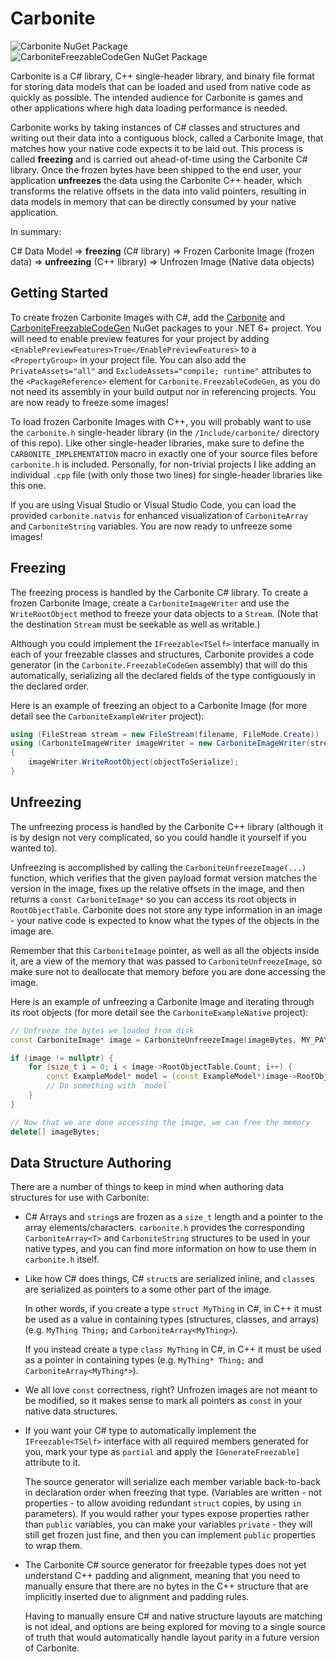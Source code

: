 Carbonite
=========

![Carbonite NuGet Package](https://img.shields.io/nuget/v/Carbonite?label=Carbonite&style=flat-square) ![CarboniteFreezableCodeGen NuGet Package](https://img.shields.io/nuget/v/CarboniteFreezableCodeGen?label=CarboniteFreezableCodeGen&style=flat-square)

Carbonite is a C# library, C++ single-header library, and binary file format for storing data models that can be loaded and used from native code as quickly as possible.
The intended audience for Carbonite is games and other applications where high data loading performance is needed.

Carbonite works by taking instances of C# classes and structures and writing out their data into a contiguous block, called a Carbonite Image, that matches how your native code expects it to be laid out. This process is called **freezing** and is carried out ahead-of-time using the Carbonite C# library. Once the frozen bytes have been shipped to the end user, your application **unfreezes** the data using the Carbonite C++ header, which transforms the relative offsets in the data into valid pointers, resulting in data models in memory that can be directly consumed by your native application.

In summary:

C# Data Model => **freezing** (C# library) => Frozen Carbonite Image (frozen data) => **unfreezing** (C++ library) => Unfrozen Image (Native data objects)


Getting Started
---------------

To create frozen Carbonite Images with C#, add the [Carbonite](https://www.nuget.org/packages/Carbonite/) and [CarboniteFreezableCodeGen](https://www.nuget.org/packages/CarboniteFreezableCodeGen/) NuGet packages to your .NET 6+ project. You will need to enable preview features for your project by adding `<EnablePreviewFeatures>True</EnablePreviewFeatures>` to a `<PropertyGroup>` in your project file. You can also add the `PrivateAssets="all"` and `ExcludeAssets="compile; runtime"` attributes to the `<PackageReference>` element for `Carbonite.FreezableCodeGen`, as you do not need its assembly in your build output nor in referencing projects. You are now ready to freeze some images!

To load frozen Carbonite Images with C++, you will probably want to use the `carbonite.h` single-header library (in the `/Include/carbonite/` directory of this repo). Like other single-header libraries, make sure to define the `CARBONITE_IMPLEMENTATION` macro in exactly one of your source files before `carbonite.h` is included. Personally, for non-trivial projects I like adding an individual `.cpp` file (with only those two lines) for single-header libraries like this one.

If you are using Visual Studio or Visual Studio Code, you can load the provided `carbonite.natvis` for enhanced visualization of `CarboniteArray` and `CarboniteString` variables. You are now ready to unfreeze some images!


Freezing
--------

The freezing process is handled by the Carbonite C# library. To create a frozen Carbonite Image, create a `CarboniteImageWriter` and use the `WriteRootObject` method to freeze your data objects to a `Stream`. (Note that the destination `Stream` must be seekable as well as writable.)

Although you could implement the `IFreezable<TSelf>` interface manually in each of your freezable classes and structures, Carbonite provides a code generator (in the `Carbonite.FreezableCodeGen` assembly) that will do this automatically, serializing all the declared fields of the type contiguously in the declared order.

Here is an example of freezing an object to a Carbonite Image (for more detail see the `CarboniteExampleWriter` project):

```csharp
using (FileStream stream = new FileStream(filename, FileMode.Create))
using (CarboniteImageWriter imageWriter = new CarboniteImageWriter(stream, payloadFormatVersion))
{
    imageWriter.WriteRootObject(objectToSerialize);
}
```


Unfreezing
----------

The unfreezing process is handled by the Carbonite C++ library (although it is by design not very complicated, so you could handle it yourself if you wanted to).

Unfreezing is accomplished by calling the `CarboniteUnfreezeImage(...)` function, which verifies that the given payload format version matches the version in the image, fixes up the relative offsets in the image, and then returns a `const CarboniteImage*` so you can access its root objects in `RootObjectTable`. Carbonite does not store any type information in an image - your native code is expected to know what the types of the objects in the image are.

Remember that this `CarboniteImage` pointer, as well as all the objects inside it, are a view of the memory that was passed to `CarboniteUnfreezeImage`, so make sure not to deallocate that memory before you are done accessing the image.

Here is an example of unfreezing a Carbonite Image and iterating through its root objects (for more detail see the `CarboniteExampleNative` project):

```cpp
// Unfreeze the bytes we loaded from disk
const CarboniteImage* image = CarboniteUnfreezeImage(imageBytes, MY_PAYLOAD_FORMAT_VERSION);

if (image != nullptr) {
    for (size_t i = 0; i < image->RootObjectTable.Count; i++) {
        const ExampleModel* model = (const ExampleModel*)image->RootObjectTable[i];
        // Do something with `model`
    }
}

// Now that we are done accessing the image, we can free the memory
delete[] imageBytes;
```


Data Structure Authoring
------------------------

There are a number of things to keep in mind when authoring data structures for use with Carbonite:
 - C# Arrays and `string`s are frozen as a `size_t` length and a pointer to the array elements/characters. `carbonite.h` provides the corresponding `CarboniteArray<T>` and `CarboniteString` structures to be used in your native types, and you can find more information on how to use them in `carbonite.h` itself.
 - Like how C# does things, C# `struct`s are serialized inline, and `class`es are serialized as pointers to a some other part of the image.
 
    In other words, if you create a type `struct MyThing` in C#, in C++ it must be used as a value in containing types (structures, classes, and arrays) (e.g. `MyThing Thing;` and `CarboniteArray<MyThing>`).
    
    If you instead create a type `class MyThing` in C#, in C++ it must be used as a pointer in containing types (e.g. `MyThing* Thing;` and `CarboniteArray<MyThing*>`).
 - We all love `const` correctness, right? Unfrozen images are not meant to be modified, so it makes sense to mark all pointers as `const` in your native data structures.
 - If you want your C# type to automatically implement the `IFreezable<TSelf>` interface with all required members generated for you, mark your type as `partial` and apply the `[GenerateFreezable]` attribute to it.

    The source generator will serialize each member variable back-to-back in declaration order when freezing that type. (Variables are written - not properties - to allow avoiding redundant `struct` copies, by using `in` parameters). If you would rather your types expose properties rather than `public` variables, you can make your variables `private` - they will still get frozen just fine, and then you can implement `public` properties to wrap them.
 - The Carbonite C# source generator for freezable types does not yet understand C++ padding and alignment, meaning that you need to manually ensure that there are no bytes in the C++ structure that are implicitly inserted due to alignment and padding rules.

   Having to manually ensure C# and native structure layouts are matching is not ideal, and options are being explored for moving to a single source of truth that would automatically handle layout parity in a future version of Carbonite.
